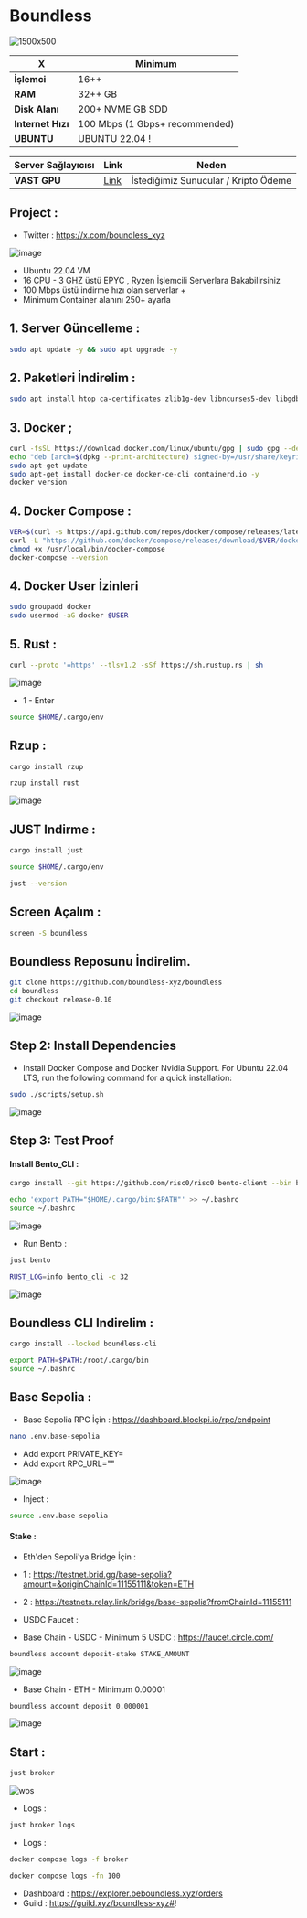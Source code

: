 # Boundless

![1500x500](https://github.com/user-attachments/assets/b95f0be0-3e34-417b-9a3a-38990964a91f)

| X        | Minimum              |
|------------------|----------------------------|
| **İşlemci**          | 16++ |
| **RAM**          | 32++ GB                   |
| **Disk Alanı**      | 200+ NVME GB SDD                   |
| **Internet Hızı**      | 100 Mbps (1 Gbps+ recommended) |
| **UBUNTU**      | UBUNTU 22.04 ! |


| Server Sağlayıcısı        | Link              | Neden |
|------------------|----------------------------|----------------------------|
| **VAST GPU**          | [Link](https://cloud.vast.ai/?ref_id=228932) | İstediğimiz Sunucular / Kripto Ödeme |

## Project : 
- Twitter : https://x.com/boundless_xyz

![image](https://github.com/user-attachments/assets/5fbb7dcd-ab59-4d63-9bc4-a3b1ec89b2a5)

- Ubuntu 22.04 VM
- 16 CPU - 3 GHZ üstü EPYC , Ryzen İşlemcili Serverlara Bakabilirsiniz
- 100 Mbps üstü indirme hızı olan serverlar +
- Minimum Container alanını 250+ ayarla

## 1. Server Güncelleme : 

```bash
sudo apt update -y && sudo apt upgrade -y
```
## 2. Paketleri İndirelim :

```bash
sudo apt install htop ca-certificates zlib1g-dev libncurses5-dev libgdbm-dev libnss3-dev tmux iptables curl nvme-cli git wget make jq libleveldb-dev build-essential pkg-config ncdu tar clang bsdmainutils lsb-release libssl-dev libreadline-dev libffi-dev jq gcc screen file nano btop unzip lz4 -y
```

## 3. Docker ; 

```bash
curl -fsSL https://download.docker.com/linux/ubuntu/gpg | sudo gpg --dearmor -o /usr/share/keyrings/docker-archive-keyring.gpg
echo "deb [arch=$(dpkg --print-architecture) signed-by=/usr/share/keyrings/docker-archive-keyring.gpg] https://download.docker.com/linux/ubuntu $(lsb_release -cs) stable" | sudo tee /etc/apt/sources.list.d/docker.list > /dev/null
sudo apt-get update
sudo apt-get install docker-ce docker-ce-cli containerd.io -y
docker version
```

## 4. Docker Compose : 

```bash
VER=$(curl -s https://api.github.com/repos/docker/compose/releases/latest | grep tag_name | cut -d '"' -f 4)
curl -L "https://github.com/docker/compose/releases/download/$VER/docker-compose-$(uname -s)-$(uname -m)" -o /usr/local/bin/docker-compose
chmod +x /usr/local/bin/docker-compose
docker-compose --version
```

## 4. Docker User İzinleri

```bash
sudo groupadd docker
sudo usermod -aG docker $USER
```

## 5. Rust : 
```bash
curl --proto '=https' --tlsv1.2 -sSf https://sh.rustup.rs | sh
```

![image](https://github.com/user-attachments/assets/0efae43c-b5ba-488c-9f3e-de0aa12698f4)


- 1 - Enter
```bash
source $HOME/.cargo/env
```

## Rzup : 
```bash
cargo install rzup
```
```bash
rzup install rust
```

![image](https://github.com/user-attachments/assets/fec1eec2-c86b-4f97-b9e2-d52b54622271)

## JUST Indirme : 
```bash
cargo install just
```
```bash
source $HOME/.cargo/env
```
```bash
just --version
```

## Screen Açalım  : 

```bash
screen -S boundless
```

## Boundless Reposunu İndirelim.

```bash
git clone https://github.com/boundless-xyz/boundless
cd boundless
git checkout release-0.10
```

![image](https://github.com/user-attachments/assets/6159be8a-5cae-42a2-8e7c-d5735c59b38d)


## Step 2: Install Dependencies

- Install Docker Compose and Docker Nvidia Support. For Ubuntu 22.04 LTS, run the following command for a quick installation:

```bash
sudo ./scripts/setup.sh
```
![image](https://github.com/user-attachments/assets/f45981cc-18ad-4439-b14d-e811d3745249)

## Step 3: Test Proof

#### Install Bento_CLI : 
```bash
cargo install --git https://github.com/risc0/risc0 bento-client --bin bento_cli
```
```bash
echo 'export PATH="$HOME/.cargo/bin:$PATH"' >> ~/.bashrc
source ~/.bashrc
```
![image](https://github.com/user-attachments/assets/140f0ddf-ee3f-4202-933d-5c7b27c98e3e)


- Run Bento : 
```bash
just bento
```
```bash
RUST_LOG=info bento_cli -c 32
```
![image](https://github.com/user-attachments/assets/afb73def-4253-4a3d-83b2-0f9214028da7)


## Boundless CLI Indirelim : 
```bash
cargo install --locked boundless-cli
```
```bash
export PATH=$PATH:/root/.cargo/bin
source ~/.bashrc
```


## Base Sepolia : 

- Base Sepolia RPC İçin : https://dashboard.blockpi.io/rpc/endpoint


```bash
nano .env.base-sepolia
```

- Add export PRIVATE_KEY=
- Add export RPC_URL=""

![image](https://github.com/user-attachments/assets/7a6027d2-15b3-4611-b7e3-ec3c707f9a15)


- Inject : 
```bash
source .env.base-sepolia
```
#### Stake : 

- Eth'den Sepoli'ya Bridge İçin : 
- 1 : https://testnet.brid.gg/base-sepolia?amount=&originChainId=11155111&token=ETH
- 2 : https://testnets.relay.link/bridge/base-sepolia?fromChainId=11155111
- USDC Faucet : 

- Base Chain - USDC - Minimum 5 USDC : https://faucet.circle.com/

```bash
boundless account deposit-stake STAKE_AMOUNT
```

![image](https://github.com/user-attachments/assets/9556462f-4386-4eaa-9214-40e00b5c0ceb)

- Base Chain - ETH - Minimum 0.00001
```bash
boundless account deposit 0.000001
```
![image](https://github.com/user-attachments/assets/98beeaba-e50c-4a55-a0e3-671eaa0d9a81)


## Start : 
```bash
just broker
```

![wos](https://github.com/user-attachments/assets/744e92bb-5b99-4e6f-bd88-4bd45d760faa)

- Logs : 
```bash
just broker logs
```
 - Logs :
```bash
docker compose logs -f broker
```
```bash
docker compose logs -fn 100
```
- Dashboard : https://explorer.beboundless.xyz/orders
- Guild : https://guild.xyz/boundless-xyz#!
